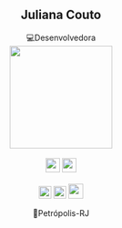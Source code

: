  <h2 align="center">Juliana Couto  </h2> 

<div align="center">💻Desenvolvedora</div>






<div align="center">

  
  <img height="180em" src="https://github-readme-stats.vercel.app/api/top-langs/?username=JuCouto&layout=compact&langs_count=7&theme=ligth"/>
</div>
 
  














<div align="center"><br><img style="width: 25px;gap:10px;" src="https://api.iconify.design/logos:java.svg">    <img style="width: 25px;" src="https://www.clipartmax.com/png/middle/241-2411261_categories-spring-tool-suite-icon.png"><div>
<div align="center">
<div align="center"> <br> <img style="width: 22px;" src="https://api.iconify.design/logos:html-5.svg"> <img style="width: 22px;" src="https://api.iconify.design/logos:css-3.svg">  <img style="width: 26px;" src="https://api.iconify.design/logos:javascript.svg"></div>

📍Petrópolis-RJ

<!--
**JuCouto/JuCouto** is a ✨ _special_ ✨ repository because its `README.md` (this file) appears on your GitHub profile.

Here are some ideas to get you started:
https://api.iconify.design/logos:react.svg

<div align="center"><br><img style="width: 15px;" src="https://api.iconify.design/logos:figma.svg"></div>
<img src="https://api.iconify.design/logos:javascript.svg">
<img src="https://api.iconify.design/codicon:book.svg">
<img src="https://api.iconify.design/logos:java.svg">
📚 Estudando HTML, CSS, JavaScript e React.
- 🔭 I’m currently working on ...
- 🌱 I’m currently learning ...
- 👯 I’m looking to collaborate on ...
- 🤔 I’m looking for help with ...
- 💬 Ask me about ...
- 📫 How to reach me: ...
- 😄 Pronouns: ...
- ⚡ Fun fact: ...
-->
